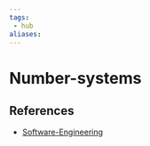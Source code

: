 ```yaml
---
tags:
 - hub
aliases:
---
```


# Number-systems
<!--
	This can be empty
	This can be an index
	This can be it's own note
-->

## References

- [Software-Engineering](Software-Engineering.md)
